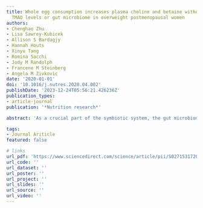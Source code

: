 ```yaml
---
title: Whole egg consumption increases plasma choline and betaine without affecting
  TMAO levels or gut microbiome in overweight postmenopausal women
authors:
- Chenghao Zhu
- Lisa Sawrey-Kubicek
- Allison S Bardagjy
- Hannah Houts
- Xinyu Tang
- Romina Sacchi
- Jody M Randolph
- Francene M Steinberg
- Angela M Zivkovic
date: '2020-01-01'
doi: '10.1016/j.nutres.2020.04.002'
publishDate: '2023-12-24T05:56:21.426236Z'
publication_types:
- article-journal
publication: '*Nutrition research*'

abstract: 'As a crucial part of the symbiotic system, the gut microbiome is metabolically connected to many diseases and conditions, including cardiovascular diseases (CVD). Trimethylamine (TMA) is produced by gut bacteria from dietary choline, betaine, or L-carnitine, and is then converted in the liver to Trimethylamine N-oxide (TMAO), which in turn affects hepatic and intestinal lipid metabolism. Circulating TMAO is positively associated with CVD risk. Because eggs are rich in choline, it has been speculated that their consumption may increase plasma TMAO. In this study, we hypothesized that 2 eggs per day increases plasma TMAO level by altering gut microbiome composition in mildly hypercholesterolemic postmenopausal women. In this randomized, cross-over study, 20 overweight, postmenopausal women were given 2 whole eggs and the equivalent amount of yolk-free substitute as breakfast for 4 weeks, in randomized order, with a 4-week washout in between. Fasting blood draws and stool were collected at the beginning and end of each treatment period. Plasma TMAO, choline, betaine and other metabolites were analyzed using LC/MS, while gut microbiome composition was analyzed using 16S amplicon sequencing. Plasma choline and betaine were significantly increased after whole egg but not yolk-free substitute, however TMAO level was not significantly affected by treatments. Gut microbiome composition showed large inter-individual variability at baseline and in response to the treatments. The consumption of 2 eggs per day in overweight, postmenopausal mildly hypercholesterolemic women significantly increased plasma choline and betaine, but did not increase plasma TMAO or alter gut microbiome composition.'

tags:
- Journal Ariticle
featured: false

# links
url_pdf: 'https://www.sciencedirect.com/science/article/pii/S0271531720302669?via%3Dihub'
url_code: ''
url_dataset: ''
url_poster: ''
url_project: ''
url_slides: ''
url_source: ''
url_video: ''
---
```


